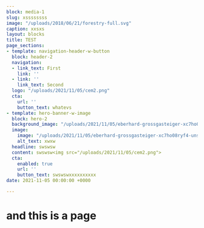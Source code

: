 ```yaml
---
block: media-1
slug: xssssssss
image: "/uploads/2018/06/21/forestry-full.svg"
caption: xxsxs
layout: blocks
title: TEST
page_sections:
- template: navigation-header-w-button
  block: header-2
  navigation:
  - link_text: First
    link: ''
  - link: ''
    link_text: Second
  logo: "/uploads/2021/11/05/cem2.png"
  cta:
    url: ''
    button_text: whatevs
- template: hero-banner-w-image
  block: hero-2
  background_image: "/uploads/2021/11/05/eberhard-grossgasteiger-xc7ho08ryf4-unsplash.jpg"
  image:
    image: "/uploads/2021/11/05/eberhard-grossgasteiger-xc7ho08ryf4-unsplash.jpg"
    alt_text: xwxw
  headline: swswsw
  content: swswsw<img src="/uploads/2021/11/05/cem2.png">
  cta:
    enabled: true
    url: ''
    button_text: swswswxxxxxxxxxx
date: 2021-11-05 00:00:00 +0000

---
```

# and this is a page